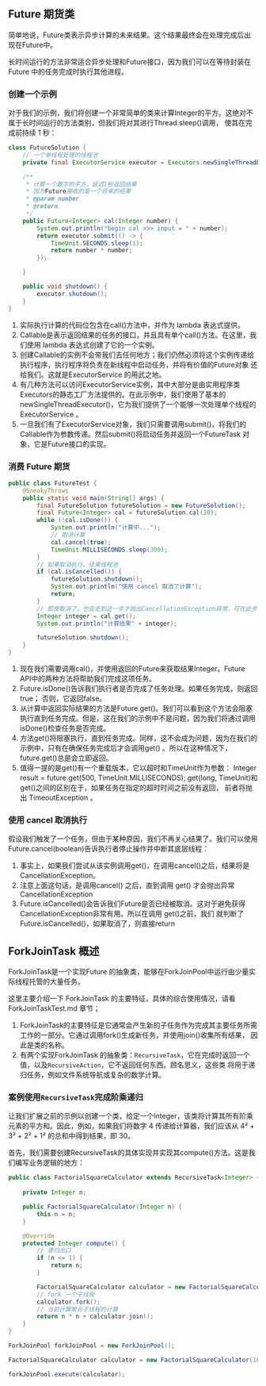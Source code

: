 ## Future<T> 期货类
简单地说，Future类表示异步计算的未来结果。这个结果最终会在处理完成后出现在Future中。

长时间运行的方法非常适合异步处理和Future接口，因为我们可以在等待封装在 Future 中的任务完成时执行其他进程。

### 创建一个示例
对于我们的示例，我们将创建一个非常简单的类来计算Integer的平方。这绝对不属于长时间运行的方法类别，但我们将对其进行Thread.sleep()调用，
使其在完成前持续 1 秒：

```java
class FutureSolution {
    // 一个单线程处理的线程池
    private final ExecutorService executor = Executors.newSingleThreadExecutor();

    /**
     * 计算一个数字的平方，延迟1秒返回结果
     * 因为Future接收的是一个将来的结果
     * @param number
     * @return
     */
    public Future<Integer> cal(Integer number) {
        System.out.println("begin cal >>> input = " + number);
        return executor.submit(() -> {
            TimeUnit.SECONDS.sleep(1);
            return number * number;
        });

    }

    public void shutdown() {
        executor.shutdown();
    }
}
```
1. 实际执行计算的代码位包含在call()方法中，并作为 lambda 表达式提供。
2. Callable是表示返回结果的任务的接口，并且具有单个call()方法。在这里，我们使用 lambda 表达式创建了它的一个实例。
3. 创建Callable的实例不会带我们去任何地方；我们仍然必须将这个实例传递给执行程序，执行程序将负责在新线程中启动任务，并将有价值的Future对象
还给我们。这就是ExecutorService 的用武之地。
4. 有几种方法可以访问ExecutorService实例，其中大部分是由实用程序类Executors的静态工厂方法提供的。在此示例中，我们使用了基本的
newSingleThreadExecutor()，它为我们提供了一个能够一次处理单个线程的ExecutorService 。
5. 一旦我们有了ExecutorService对象，我们只需要调用submit()，将我们的Callable作为参数传递。然后submit()将启动任务并返回一个FutureTask 
对象，它是Future接口的实现。

### 消费 Future 期货
```java
public class FutureTest {
    @SneakyThrows
    public static void main(String[] args) {
        final FutureSolution futureSolution = new FutureSolution();
        final Future<Integer> cal = futureSolution.cal(10);
        while (!cal.isDone()) {
            System.out.println("计算中...");
            // 取消计算
            cal.cancel(true);
            TimeUnit.MILLISECONDS.sleep(300);
        }
        // 如果取消执行，结束线程池
        if (cal.isCancelled()) {
            futureSolution.shutdown();
            System.out.println("使用 cancel 取消了计算");
            return;
        }
        // 即使取消了，也会走到这一步才抛出CancellationException异常，可在此步之前判断，return
        Integer integer = cal.get();
        System.out.println("计算结果" + integer);

        futureSolution.shutdown();
    }
}
```
1. 现在我们需要调用cal()，并使用返回的Future来获取结果Integer。Future API中的两种方法将帮助我们完成这项任务。
2. Future.isDone()告诉我们执行者是否完成了任务处理。如果任务完成，则返回true； 否则，它返回false。
3. 从计算中返回实际结果的方法是Future.get()。我们可以看到这个方法会阻塞执行直到任务完成。但是，这在我们的示例中不是问题，因为我们将通过调用
isDone()检查任务是否完成。
4. 方法get()将阻塞执行，直到任务完成。同样，这不会成为问题，因为在我们的示例中，只有在确保任务完成后才会调用get() 。所以在这种情况下，
future.get()总是会立即返回。
5. 值得一提的是get()有一个重载版本，它以超时和TimeUnit作为参数：
   Integer result = future.get(500, TimeUnit.MILLISECONDS);
   get(long, TimeUnit)和get()之间的区别在于，如果任务在指定的超时时间之前没有返回， 前者将抛出 TimeoutException 。

### 使用 cancel 取消执行
假设我们触发了一个任务，但由于某种原因，我们不再关心结果了。我们可以使用Future.cancel(boolean)告诉执行者停止操作并中断其底层线程：
1. 事实上，如果我们尝试从该实例调用get()，在调用cancel()之后，结果将是CancellationException。
2. 注意上面这句话，是调用cancel() 之后，直到调用 get() 才会抛出异常 CancellationException
3. Future.isCancelled()会告诉我们Future是否已经被取消。这对于避免获得CancellationException非常有用。所以在调用 get()之前，我们
就判断了Future.isCancelled()，如果取消了，则直接return

## ForkJoinTask 概述
ForkJoinTask是一个实现Future 的抽象类，能够在ForkJoinPool中运行由少量实际线程托管的大量任务。

这里主要介绍一下 ForkJoinTask 的主要特征，具体的综合使用情况，请看 ForkJoinTaskTest.md 章节；

1. ForkJoinTask的主要特征是它通常会产生新的子任务作为完成其主要任务所需工作的一部分。它通过调用fork()生成新任务，并使用join()收集所有结果，
因此是类的名称。
2. 有两个实现ForkJoinTask 的抽象类：`RecursiveTask`，它在完成时返回一个值，以及`RecursiveAction`，它不返回任何东西。顾名思义，这些类
将用于递归任务，例如文件系统导航或复杂的数学计算。

### 案例使用`RecursiveTask`完成阶乘递归
让我们扩展之前的示例以创建一个类，给定一个Integer，该类将计算其所有阶乘元素的平方和。因此，例如，如果我们将数字 4 传递给计算器，我们应该从
4² + 3² + 2² + 1² 的总和中得到结果，即 30。

首先，我们需要创建RecursiveTask的具体实现并实现其compute()方法。这是我们编写业务逻辑的地方：
```java
public class FactorialSquareCalculator extends RecursiveTask<Integer> {
 
    private Integer n;

    public FactorialSquareCalculator(Integer n) {
        this.n = n;
    }

    @Override
    protected Integer compute() {
        // 递归出口
        if (n <= 1) {
            return n;
        }

        FactorialSquareCalculator calculator = new FactorialSquareCalculator(n - 1);
        // fork 一个子线程
        calculator.fork();
        // 当前计算聚合子线程的计算
        return n * n + calculator.join();
    }
}
```

```java
ForkJoinPool forkJoinPool = new ForkJoinPool();

FactorialSquareCalculator calculator = new FactorialSquareCalculator(10);

forkJoinPool.execute(calculator);
```


